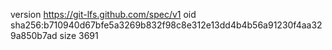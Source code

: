 version https://git-lfs.github.com/spec/v1
oid sha256:b710940d67bfe5a3269b832f98c8e312e13dd4b4b56a91230f4aa329a850b7ad
size 3691
